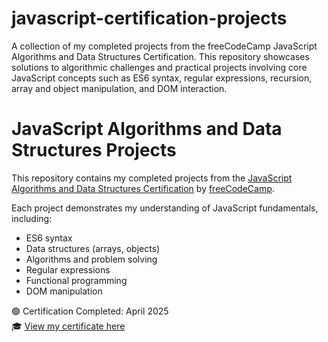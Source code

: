 # javascript-certification-projects
A collection of my completed projects from the freeCodeCamp JavaScript Algorithms and Data Structures Certification. This repository showcases solutions to algorithmic challenges and practical projects involving core JavaScript concepts such as ES6 syntax, regular expressions, recursion, array and object manipulation, and DOM interaction.

# JavaScript Algorithms and Data Structures Projects

This repository contains my completed projects from the [JavaScript Algorithms and Data Structures Certification](https://www.freecodecamp.org/learn/javascript-algorithms-and-data-structures/) by [freeCodeCamp](https://www.freecodecamp.org/).

Each project demonstrates my understanding of JavaScript fundamentals, including:
- ES6 syntax
- Data structures (arrays, objects)
- Algorithms and problem solving
- Regular expressions
- Functional programming
- DOM manipulation

🟢 Certification Completed: April 2025  
🎓 [View my certificate here](https://www.freecodecamp.org/certification/your-username/javascript-algorithms-and-data-structures)

